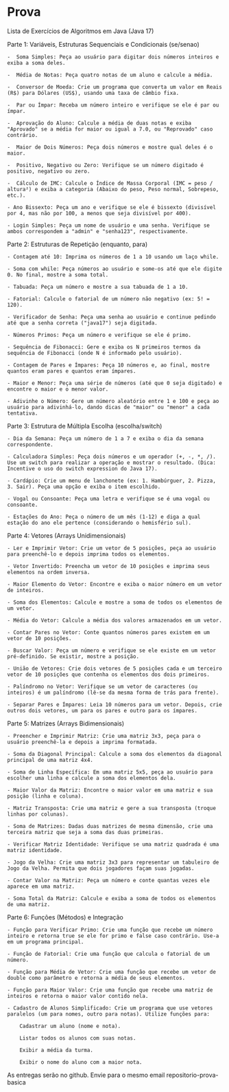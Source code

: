# Prova

Lista de Exercícios de Algoritmos em Java (Java 17)

Parte 1: Variáveis, Estruturas Sequenciais e Condicionais (se/senao)

    -  Soma Simples: Peça ao usuário para digitar dois números inteiros e exiba a soma deles.

    -  Média de Notas: Peça quatro notas de um aluno e calcule a média.

    -  Conversor de Moeda: Crie um programa que converta um valor em Reais (R$) para Dólares (US$), usando uma taxa de câmbio fixa.

    -  Par ou Ímpar: Receba um número inteiro e verifique se ele é par ou ímpar.

    -  Aprovação do Aluno: Calcule a média de duas notas e exiba "Aprovado" se a média for maior ou igual a 7.0, ou "Reprovado" caso contrário.

    -  Maior de Dois Números: Peça dois números e mostre qual deles é o maior.

    -  Positivo, Negativo ou Zero: Verifique se um número digitado é positivo, negativo ou zero.

    -  Cálculo de IMC: Calcule o Índice de Massa Corporal (IMC = peso / altura²) e exiba a categoria (Abaixo do peso, Peso normal, Sobrepeso, etc.).

    - Ano Bissexto: Peça um ano e verifique se ele é bissexto (divisível por 4, mas não por 100, a menos que seja divisível por 400).

    - Login Simples: Peça um nome de usuário e uma senha. Verifique se ambos correspondem a "admin" e "senha123", respectivamente.

Parte 2: Estruturas de Repetição (enquanto, para)

    - Contagem até 10: Imprima os números de 1 a 10 usando um laço while.

    - Soma com while: Peça números ao usuário e some-os até que ele digite 0. No final, mostre a soma total.

    - Tabuada: Peça um número e mostre a sua tabuada de 1 a 10.

    - Fatorial: Calcule o fatorial de um número não negativo (ex: 5! = 120).

    - Verificador de Senha: Peça uma senha ao usuário e continue pedindo até que a senha correta ("java17") seja digitada.

    - Números Primos: Peça um número e verifique se ele é primo.

    - Sequência de Fibonacci: Gere e exiba os N primeiros termos da sequência de Fibonacci (onde N é informado pelo usuário).

    - Contagem de Pares e Ímpares: Peça 10 números e, ao final, mostre quantos eram pares e quantos eram ímpares.

    - Maior e Menor: Peça uma série de números (até que 0 seja digitado) e encontre o maior e o menor valor.

    - Adivinhe o Número: Gere um número aleatório entre 1 e 100 e peça ao usuário para adivinhá-lo, dando dicas de "maior" ou "menor" a cada tentativa.

Parte 3: Estrutura de Múltipla Escolha (escolha/switch)

    - Dia da Semana: Peça um número de 1 a 7 e exiba o dia da semana correspondente.

    - Calculadora Simples: Peça dois números e um operador (+, -, *, /). Use um switch para realizar a operação e mostrar o resultado. (Dica: Incentive o uso do switch expression do Java 17).

    - Cardápio: Crie um menu de lanchonete (ex: 1. Hambúrguer, 2. Pizza, 3. Sair). Peça uma opção e exiba o item escolhido.

    - Vogal ou Consoante: Peça uma letra e verifique se é uma vogal ou consoante.

    - Estações do Ano: Peça o número de um mês (1-12) e diga a qual estação do ano ele pertence (considerando o hemisfério sul).

Parte 4: Vetores (Arrays Unidimensionais)

    - Ler e Imprimir Vetor: Crie um vetor de 5 posições, peça ao usuário para preenchê-lo e depois imprima todos os elementos.

    - Vetor Invertido: Preencha um vetor de 10 posições e imprima seus elementos na ordem inversa.

    - Maior Elemento do Vetor: Encontre e exiba o maior número em um vetor de inteiros.

    - Soma dos Elementos: Calcule e mostre a soma de todos os elementos de um vetor.

    - Média do Vetor: Calcule a média dos valores armazenados em um vetor.

    - Contar Pares no Vetor: Conte quantos números pares existem em um vetor de 10 posições.

    - Buscar Valor: Peça um número e verifique se ele existe em um vetor pré-definido. Se existir, mostre a posição.

    - União de Vetores: Crie dois vetores de 5 posições cada e um terceiro vetor de 10 posições que contenha os elementos dos dois primeiros.

    - Palíndromo no Vetor: Verifique se um vetor de caracteres (ou inteiros) é um palíndromo (lê-se da mesma forma de trás para frente).

    - Separar Pares e Ímpares: Leia 10 números para um vetor. Depois, crie outros dois vetores, um para os pares e outro para os ímpares.

Parte 5: Matrizes (Arrays Bidimensionais)

    - Preencher e Imprimir Matriz: Crie uma matriz 3x3, peça para o usuário preenchê-la e depois a imprima formatada.

    - Soma da Diagonal Principal: Calcule a soma dos elementos da diagonal principal de uma matriz 4x4.

    - Soma de Linha Específica: Em uma matriz 5x5, peça ao usuário para escolher uma linha e calcule a soma dos elementos dela.

    - Maior Valor da Matriz: Encontre o maior valor em uma matriz e sua posição (linha e coluna).

    - Matriz Transposta: Crie uma matriz e gere a sua transposta (troque linhas por colunas).

    - Soma de Matrizes: Dadas duas matrizes de mesma dimensão, crie uma terceira matriz que seja a soma das duas primeiras.

    - Verificar Matriz Identidade: Verifique se uma matriz quadrada é uma matriz identidade.

    - Jogo da Velha: Crie uma matriz 3x3 para representar um tabuleiro de Jogo da Velha. Permita que dois jogadores façam suas jogadas.

    - Contar Valor na Matriz: Peça um número e conte quantas vezes ele aparece em uma matriz.

    - Soma Total da Matriz: Calcule e exiba a soma de todos os elementos de uma matriz.

Parte 6: Funções (Métodos) e Integração

    - Função para Verificar Primo: Crie uma função que recebe um número inteiro e retorna true se ele for primo e false caso contrário. Use-a em um programa principal.

    - Função de Fatorial: Crie uma função que calcula o fatorial de um número.

    - Função para Média de Vetor: Crie uma função que recebe um vetor de double como parâmetro e retorna a média de seus elementos.

    - Função para Maior Valor: Crie uma função que recebe uma matriz de inteiros e retorna o maior valor contido nela.

    - Cadastro de Alunos Simplificado: Crie um programa que use vetores paralelos (um para nomes, outro para notas). Utilize funções para:

        Cadastrar um aluno (nome e nota).

        Listar todos os alunos com suas notas.

        Exibir a média da turma.

        Exibir o nome do aluno com a maior nota.

As entregas serão no github.
Envie para o mesmo email
repositorio-prova-basica
